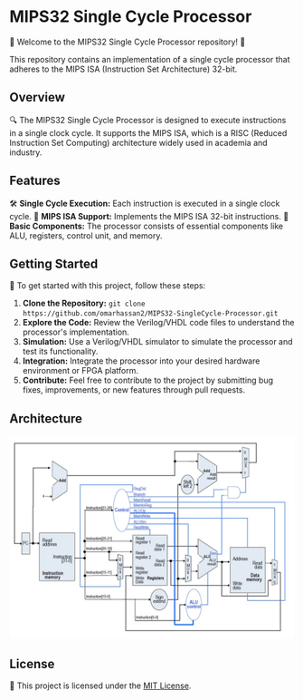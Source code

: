# MIPS32 Single Cycle Processor

🚀 Welcome to the MIPS32 Single Cycle Processor repository! 🚀

This repository contains an implementation of a single cycle processor that adheres to the MIPS ISA (Instruction Set Architecture) 32-bit.

## Overview

🔍 The MIPS32 Single Cycle Processor is designed to execute instructions in a single clock cycle. It supports the MIPS ISA, which is a RISC (Reduced Instruction Set Computing) architecture widely used in academia and industry.

## Features

🛠 **Single Cycle Execution:** Each instruction is executed in a single clock cycle.
🔧 **MIPS ISA Support:** Implements the MIPS ISA 32-bit instructions.
🔢 **Basic Components:** The processor consists of essential components like ALU, registers, control unit, and memory.

## Getting Started

🏁 To get started with this project, follow these steps:

1. **Clone the Repository:** `git clone https://github.com/omarhassan2/MIPS32-SingleCycle-Processor.git`
2. **Explore the Code:** Review the Verilog/VHDL code files to understand the processor's implementation.
3. **Simulation:** Use a Verilog/VHDL simulator to simulate the processor and test its functionality.
4. **Integration:** Integrate the processor into your desired hardware environment or FPGA platform.
5. **Contribute:** Feel free to contribute to the project by submitting bug fixes, improvements, or new features through pull requests.

## Architecture

![Architecture](/MIPS32-SingleCycle-Processor.jpg)

## License

📝 This project is licensed under the [MIT License](LICENSE).
